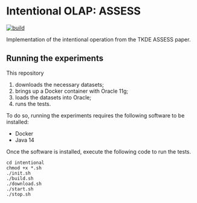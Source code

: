 # Intentional OLAP: ASSESS

[![build](https://github.com/big-unibo/assess/actions/workflows/build.yml/badge.svg)](https://github.com/big-unibo/assess/actions/workflows/build.yml)

Implementation of the intentional operation from the TKDE ASSESS paper.

## Running the experiments

This repository
1. downloads the necessary datasets;
2. brings up a Docker container with Oracle 11g;
3. loads the datasets into Oracle;
4. runs the tests.

To do so, running the experiments requires the following software to be installed:
- Docker
- Java 14

Once the software is installed, execute the following code to run the tests.

    cd intentional
    chmod +x *.sh
    ./init.sh
    ./build.sh
    ./download.sh
    ./start.sh
    ./stop.sh
